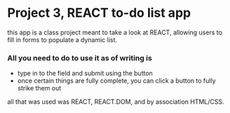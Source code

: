 # Project 3, REACT to-do list app
this app is a class project meant to take a look at REACT, allowing users to fill in forms to populate a dynamic list.
<h3>All you need to do to use it as of writing is</h3>
<ul>
<li> type in to the field and submit using the button</li>
<li> once certain things are fully complete, you can click a button to fully strike them out</li>
</ul>
all that was used was REACT, REACT.DOM, and by association HTML/CSS.
